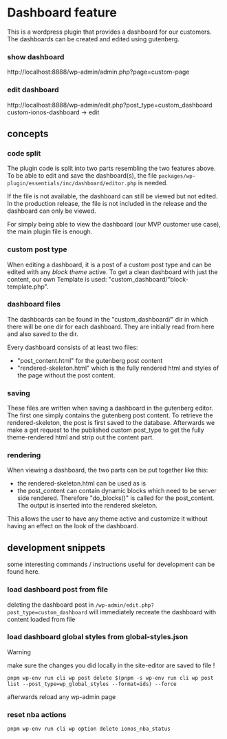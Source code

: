 # Dashboard feature

This is a wordpress plugin that provides a dashboard for our customers.
The dashboards can be created and edited using gutenberg.

### show dashboard

http://localhost:8888/wp-admin/admin.php?page=custom-page

### edit dashboard

http://localhost:8888/wp-admin/edit.php?post_type=custom_dashboard
custom-ionos-dashboard -> edit

## concepts

### code split

The plugin code is split into two parts resembling the two features above.
To be able to edit and save the dashboard(s), the file `packages/wp-plugin/essentials/inc/dashboard/editor.php` is needed.

If the file is not available, the dashboard can still be viewed but not edited.
In the production release, the file is not included in the release and the dashboard can only be viewed.

For simply being able to view the dashboard (our MVP customer use case), the main plugin file is enough.

### custom post type

When editing a dashboard, it is a post of a custom post type and can be edited with any _block theme_ active.
To get a clean dashboard with just the content, our own Template is used: "custom_dashboard/"block-template.php".

### dashboard files

The dashboards can be found in the "custom_dashboard/" dir in which there will be one dir for each dashboard. They are initially read from here and also saved to the dir.

Every dashboard consists of at least two files:

- "post_content.html" for the gutenberg post content
- "rendered-skeleton.html" which is the fully rendered html and styles of the page without the post content.

### saving

These files are written when saving a dashboard in the gutenberg editor. The first one simply contains the gutenberg post content.
To retrieve the rendered-skeleton, the post is first saved to the database. Afterwards we make a get request to the published custom post_type to get the fully theme-rendered html and strip out the content part.

### rendering

When viewing a dashboard, the two parts can be put together like this:

- the rendered-skeleton.html can be used as is
- the post_content can contain dynamic blocks which need to be server side rendered. Therefore "do_blocks()" is called for the post_content. The output is inserted into the rendered skeleton.

This allows the user to have any theme active and customize it without having an effect on the look of the dashboard.

## development snippets

some interesting commands / instructions useful for development can be found here.

### load dashboard post from file

deleting the dashboard post in `/wp-admin/edit.php?post_type=custom_dashboard` will immediately recreate the dashboard with content loaded from file

### load dashboard global styles from global-styles.json

> [!WARNING]
> make sure the changes you did locally in the site-editor are saved to file !

`pnpm wp-env run cli wp post delete $(pnpm -s wp-env run cli wp post list --post_type=wp_global_styles --format=ids) --force`

afterwards reload any wp-admin page

### reset nba actions

`pnpm wp-env run cli wp option delete ionos_nba_status`
